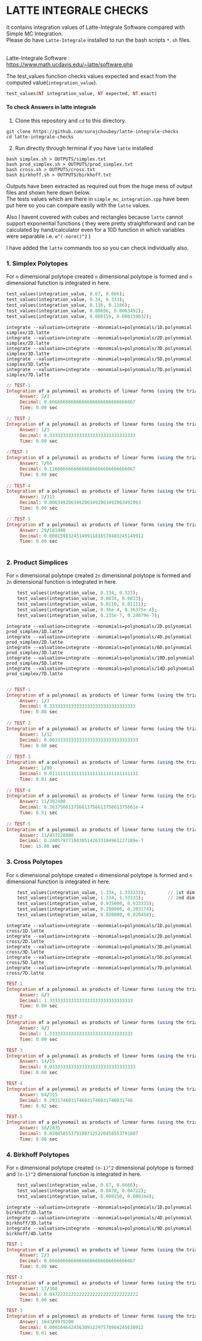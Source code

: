 # LATTE INTEGRALE CHECKS

It contains integration values of Latte-Integrale Software compared with Simple MC Integration. <br/>
Please do have `Latte-Integrale` installed to run the bash scripts `*.sh` files. <br/><br/>

Latte-Integrale Software : https://www.math.ucdavis.edu/~latte/software.php

The test_values function checks values expected and exact from the computed value(`integration_value`). <br/>
```ruby 
test_values(NT integration_value, NT expected, NT exact) 
```

#### To check Answers in latte integrale

1. Clone this repository and `cd` to this directory.
```
git clone https://github.com/surajchoubey/latte-integrale-checks
cd latte-integrale-checks
```
2. Run directly through terminal if you have `latte` installed
```
bash simplex.sh > OUTPUTS/simplex.txt
bash prod_simplex.sh > OUTPUTS/prod_simplex.txt
bash cross.sh > OUTPUTS/cross.txt
bash birkhoff.sh > OUTPUTS/birkhoff.txt
```


Outputs have been extracted as required out from the huge mess of output files and shown here down below.<br/>
The tests values which are there in `simple_mc_integration.cpp` have been put here so you can compare easily with the `latte` values.

Also I havent covered with cubes and rectangles because `latte` cannot support exponential functions ( they were pretty straightforward and can be calculated by hand/calculator even for a 10D function in which variables were separable i.e. `e^(-norm()^2` ) <br />

I have added the `latte` commands too so you can check individually also.




### 1. Simplex Polytopes

For `n` dimensional polytope created `n` dimensional polytope is formed and `n` dimensional function is integrated in here.
```RUBY
test_values(integration_value, 0.67, 0.666);
test_values(integration_value, 0.34, 0.333);
test_values(integration_value, 0.116, 0.1166);
test_values(integration_value, 0.00656, 0.0063492);
test_values(integration_value, 0.000159, 0.000159832);
```

```
integrate --valuation=integrate --monomials=polynomials/1D.polynomial simplex/1D.latte
integrate --valuation=integrate --monomials=polynomials/2D.polynomial simplex/2D.latte
integrate --valuation=integrate --monomials=polynomials/3D.polynomial simplex/3D.latte
integrate --valuation=integrate --monomials=polynomials/5D.polynomial simplex/5D.latte
integrate --valuation=integrate --monomials=polynomials/7D.polynomial simplex/7D.latte
```  

```RUBY
// TEST-1
Integration of a polynomail as products of linear forms (using the triangulation method)
     Answer: 2/3
     Decimal: 0.66666666666666666666666666666667
     Time: 0.00 sec

// TEST-2
Integration of a polynomail as products of linear forms (using the triangulation method)
     Answer: 1/3
     Decimal: 0.33333333333333333333333333333333
     Time: 0.00 sec
     
//TEST-3
Integration of a polynomail as products of linear forms (using the triangulation method)
     Answer: 7/60
     Decimal: 0.11666666666666666666666666666667
     Time: 0.00 sec
     
// TEST-4
Integration of a polynomail as products of linear forms (using the triangulation method)
     Answer: 2/315
     Decimal: 0.0063492063492063492063492063492063
     Time: 0.00 sec

// TEST-5
Integration of a polynomail as products of linear forms (using the triangulation method)
     Answer: 29/181440
     Decimal: 0.00015983245149911816578483245149912
     Time: 0.00 sec
     
```

### 2. Product Simplices

For `n` dimensional polytope created `2n` dimensional polytope is formed and `2n` dimensional function is integrated in here.

```ruby
	test_values(integration_value, 0.334, 0.333);
	test_values(integration_value, 0.0834, 0.0833);
	test_values(integration_value, 0.0110, 0.01111);
	test_values(integration_value, 0.36e-4, 0.36375e-4);
	test_values(integration_value, 0.235e-7, 0.24079e-7);
```

```
integrate --valuation=integrate --monomials=polynomials/2D.polynomial prod_simplex/1D.latte
integrate --valuation=integrate --monomials=polynomials/4D.polynomial prod_simplex/2D.latte
integrate --valuation=integrate --monomials=polynomials/6D.polynomial prod_simplex/3D.latte
integrate --valuation=integrate --monomials=polynomials/10D.polynomial prod_simplex/5D.latte
integrate --valuation=integrate --monomials=polynomials/14D.polynomial prod_simplex/7D.latte
```

```ruby

// TEST-1
Integration of a polynomail as products of linear forms (using the triangulation method)
     Answer: 1/3
     Decimal: 0.33333333333333333333333333333333
     Time: 0.00 sec
     
// TEST-2
Integration of a polynomail as products of linear forms (using the triangulation method)
     Answer: 1/12
     Decimal: 0.083333333333333333333333333333333
     Time: 0.00 sec
     
// TEST-3
Integration of a polynomail as products of linear forms (using the triangulation method)
     Answer: 1/90
     Decimal: 0.011111111111111111111111111111111
     Time: 0.01 sec
     
// TEST-4
Integration of a polynomail as products of linear forms (using the triangulation method)
     Answer: 11/302400
     Decimal: 0.36375661375661375661375661375661e-4
     Time: 0.51 sec
     
// TEST-5
Integration of a polynomail as products of linear forms (using the triangulation method)
     Answer: 11/457228800
     Decimal: 0.24057977100305142633184961227289e-7
     Time: 15.00 sec

```

### 3. Cross Polytopes

For `n` dimensional polytope created `n` dimensional polytope is formed and `n` dimensional function is integrated in here.

```ruby
	test_values(integration_value, 1.334, 1.333333);        // 1st dim
	test_values(integration_value, 1.334, 1.33333);         // 2nd dim
	test_values(integration_value, 0.935000, 0.933333);
	test_values(integration_value, 0.200000, 0.203174);
	test_values(integration_value, 0.020000, 0.020458);
```

```
integrate --valuation=integrate --monomials=polynomials/1D.polynomial cross/1D.latte
integrate --valuation=integrate --monomials=polynomials/2D.polynomial cross/2D.latte
integrate --valuation=integrate --monomials=polynomials/3D.polynomial cross/3D.latte
integrate --valuation=integrate --monomials=polynomials/5D.polynomial cross/5D.latte
integrate --valuation=integrate --monomials=polynomials/7D.polynomial cross/7D.latte
```

```ruby
TEST-1
Integration of a polynomail as products of linear forms (using the triangulation method)
     Answer: 4/3
     Decimal: 1.3333333333333333333333333333333
     Time: 0.00 sec

TEST-2
Integration of a polynomail as products of linear forms (using the triangulation method)
     Answer: 4/3
     Decimal: 1.3333333333333333333333333333333
     Time: 0.00 sec

TEST-3
Integration of a polynomail as products of linear forms (using the triangulation method)
     Answer: 14/15
     Decimal: 0.93333333333333333333333333333333
     Time: 0.00 sec

TEST-4
Integration of a polynomail as products of linear forms (using the triangulation method)
     Answer: 64/315
     Decimal: 0.2031746031746031746031746031746
     Time: 0.02 sec

TEST-5
Integration of a polynomail as products of linear forms (using the triangulation method)
     Answer: 58/2835
     Decimal: 0.020458553791887125220458553791887
     Time: 0.06 sec
```

### 4. Birkhoff Polytopes

For `n` dimensional polytope created `(n-1)^2` dimensional polytope is formed and `(n-1)^2` dimensional function is integrated in here.

```ruby
	test_values(integration_value, 0.67, 0.6666);
	test_values(integration_value, 0.0470, 0.04722);
	test_values(integration_value, 0.000150, 0.000164);
```

```
integrate --valuation=integrate --monomials=polynomials/1D.polynomial birkhoff/2D.latte
integrate --valuation=integrate --monomials=polynomials/4D.polynomial birkhoff/3D.latte
integrate --valuation=integrate --monomials=polynomials/9D.polynomial birkhoff/4D.latte
```

```ruby
TEST-1
Integration of a polynomail as products of linear forms (using the triangulation method)
     Answer: 2/3
     Decimal: 0.66666666666666666666666666666667
     Time: 0.00 sec

TEST-2
Integration of a polynomail as products of linear forms (using the triangulation method)
     Answer: 17/360
     Decimal: 0.047222222222222222222222222222222
     Time: 0.00 sec

TEST-3
Integration of a polynomail as products of linear forms (using the triangulation method)
     Answer: 1643/9979200
     Decimal: 0.00016464245630912297578964245630912
     Time: 0.61 sec

```
